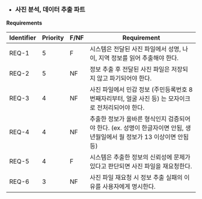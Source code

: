 - ### 사진 분석, 데이터 추출 파트

  

**Requirements**

| Identifier | Priority | F/NF | Requirement                                                  |
| ---------- | -------- | ---- | ------------------------------------------------------------ |
| REQ-1      | 5        | F    | 시스템은 전달된 사진 파일에서 성명, 나이, 지역 정보를 읽어 추출해야 한다. |
| REQ-2      | 5        | NF   | 정보 추출 후 전달된 사진 파일은 저장되지 않고 파기되어야 한다. |
| REQ-3      | 4        | NF   | 사진 파일에서 민감 정보 (주민등록번호 8번째자리부터, 얼굴 사진 등) 는 모자이크로 전처리되어야 한다. |
| REQ-4      | 4        | NF   | 추출한 정보가 올바른 형식인지 검증되어야 한다. (ex. 성명이 한글자이면 안됨, 생년월일에서 월 정보가 13 이상이면 안됨 등) |
| REQ-5      | 4        | F    | 시스템은 추출한 정보의 신뢰성에 문제가 있다고 판단되면 사진 파일을 재요청한다. |
| REQ-6      | 3        | NF   | 사진 파일 재요청 시 정보 추출 실패의 이유를 사용자에게 명시한다. |

